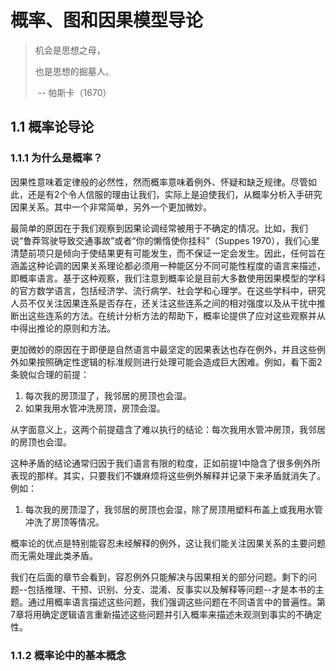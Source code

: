 # 概率、图和因果模型导论

> 机会是思想之母，
>
> 也是思想的掘墓人。
>
> ​								-- 帕斯卡（1670）

## 1.1 概率论导论

### 1.1.1 为什么是概率？

因果性意味着定律般的必然性，然而概率意味着例外、怀疑和缺乏规律。尽管如此，还是有2个令人信服的理由让我们，实际上是迫使我们，从概率分析入手研究因果关系。其中一个非常简单，另外一个更加微妙。

最简单的原因在于我们观察到因果论调经常被用于不确定的情况。比如，我们说“鲁莽驾驶导致交通事故”或者“你的懒惰使你挂科”（Suppes 1970），我们心里清楚前项只是倾向于使结果更有可能发生，而不保证一定会发生。因此，任何旨在涵盖这种论调的因果关系理论都必须用一种能区分不同可能性程度的语言来描述，即概率语言。基于这种观察，我们注意到概率论是目前大多数使用因果模型的学科的官方数学语言，包括经济学、流行病学、社会学和心理学。在这些学科中，研究人员不仅关注因果连系是否存在，还关注这些连系之间的相对强度以及从干扰中推断出这些连系的方法。在统计分析方法的帮助下，概率论提供了应对这些观察并从中得出推论的原则和方法。

更加微妙的原因在于即便是自然语言中最坚定的因果表达也存在例外，并且这些例外如果按照确定性逻辑的标准规则进行处理可能会造成巨大困难。例如，看下面2条貌似合理的前提：

1. 每次我的房顶湿了，我邻居的房顶也会湿。
2. 如果我用水管冲洗房顶，房顶会湿。

从字面意义上，这两个前提蕴含了难以执行的结论：每次我用水管冲房顶，我邻居的房顶也会湿。

这种矛盾的结论通常归因于我们语言有限的粒度，正如前提1中隐含了很多例外所表现的那样。其实，只要我们不嫌麻烦将这些例外解释并记录下来矛盾就消失了。例如：

1. 每次我的房顶湿了，我邻居的房顶也会湿，除了房顶用塑料布盖上或我用水管冲洗了房顶等情况。

概率论的优点是特别能容忍未经解释的例外，这让我们能关注因果关系的主要问题而无需处理此类矛盾。

我们在后面的章节会看到，容忍例外只能解决与因果相关的部分问题。剩下的问题--包括推理、干预、识别、分支、混淆、反事实以及解释等问题--才是本书的主题。通过用概率语言描述这些问题，我们强调这些问题在不同语言中的普遍性。第7章将用确定逻辑语言重新描述这些问题并引入概率来描述未观测到事实的不确定性。

### 1.1.2 概率论中的基本概念



